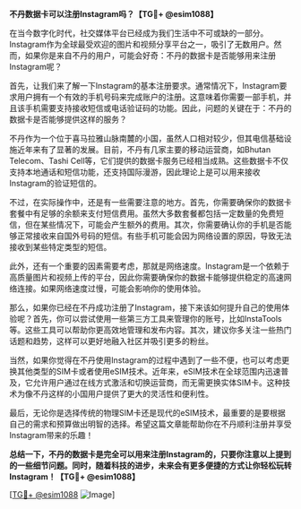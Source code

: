 **不丹数据卡可以注册Instagram吗？【TG💪+ @esim1088】**

在当今数字化时代，社交媒体平台已经成为我们生活中不可或缺的一部分。Instagram作为全球最受欢迎的图片和视频分享平台之一，吸引了无数用户。然而，如果你是来自不丹的用户，可能会好奇：不丹的数据卡是否能够用来注册Instagram呢？

首先，让我们来了解一下Instagram的基本注册要求。通常情况下，Instagram要求用户拥有一个有效的手机号码来完成账户的注册。这意味着你需要一部手机，并且该手机需要支持接收短信或电话验证码的功能。因此，问题的关键在于：不丹的数据卡是否能够提供这样的服务？

不丹作为一个位于喜马拉雅山脉南麓的小国，虽然人口相对较少，但其电信基础设施近年来有了显著的发展。目前，不丹有几家主要的移动运营商，如Bhutan Telecom、Tashi Cell等，它们提供的数据卡服务已经相当成熟。这些数据卡不仅支持本地通话和短信功能，还支持国际漫游，因此理论上是可以用来接收Instagram的验证短信的。

不过，在实际操作中，还是有一些需要注意的地方。首先，你需要确保你的数据卡套餐中有足够的余额来支付短信费用。虽然大多数套餐都包括一定数量的免费短信，但在某些情况下，可能会产生额外的费用。其次，你需要确认你的手机是否能够正常接收来自国外号码的短信。有些手机可能会因为网络设置的原因，导致无法接收到某些特定类型的短信。

此外，还有一个重要的因素需要考虑，那就是网络速度。Instagram是一个依赖于高质量图片和视频上传的平台，因此你需要确保你的数据卡能够提供稳定的高速网络连接。如果网络速度过慢，可能会影响你的使用体验。

那么，如果你已经在不丹成功注册了Instagram，接下来该如何提升自己的使用体验呢？首先，你可以尝试使用一些第三方工具来管理你的账号，比如InstaTools等。这些工具可以帮助你更高效地管理和发布内容。其次，建议你多关注一些热门话题和趋势，这样可以更好地融入社区并吸引更多的粉丝。

当然，如果你觉得在不丹使用Instagram的过程中遇到了一些不便，也可以考虑更换其他类型的SIM卡或者使用eSIM技术。近年来，eSIM技术在全球范围内迅速普及，它允许用户通过在线方式激活和切换运营商，而无需更换实体SIM卡。这种技术为像不丹这样的小国用户提供了更大的灵活性和便利性。

最后，无论你是选择传统的物理SIM卡还是现代的eSIM技术，最重要的是要根据自己的需求和预算做出明智的选择。希望这篇文章能帮助你在不丹顺利注册并享受Instagram带来的乐趣！

**总结一下，不丹的数据卡是完全可以用来注册Instagram的，只要你注意以上提到的一些细节问题。同时，随着科技的进步，未来会有更多便捷的方式让你轻松玩转Instagram！【TG💪+ @esim1088】**

[[TG💪+ @esim1088](https://t.me/s/esim1088) ![Image](https://i.postimg.cc/4NQfJmqS/Snipaste-2025-05-13-00-14-12.png)]
